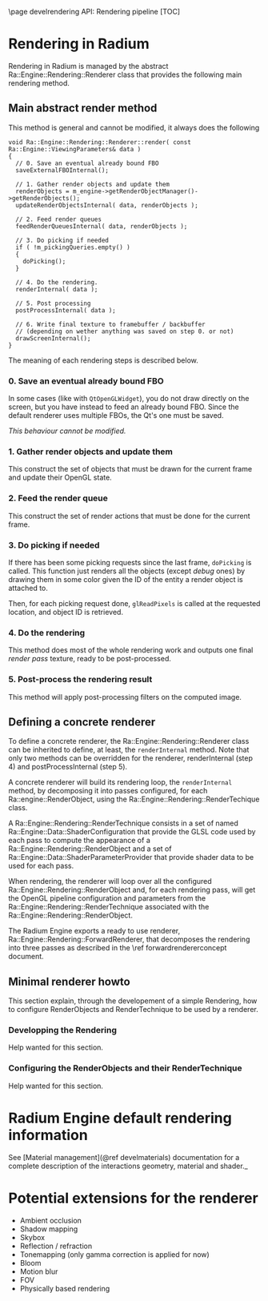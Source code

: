 \page develrendering API: Rendering pipeline
[TOC]

# Rendering in Radium
Rendering in Radium is managed by the abstract Ra::Engine::Rendering::Renderer class that provides the following main rendering method. 

## Main abstract render method

This method is general and cannot be modified, it always does the following

~~~{.cpp}
void Ra::Engine::Rendering::Renderer::render( const Ra::Engine::ViewingParameters& data )
{
  // 0. Save an eventual already bound FBO
  saveExternalFBOInternal();

  // 1. Gather render objects and update them
  renderObjects = m_engine->getRenderObjectManager()->getRenderObjects();
  updateRenderObjectsInternal( data, renderObjects );

  // 2. Feed render queues
  feedRenderQueuesInternal( data, renderObjects );

  // 3. Do picking if needed
  if ( !m_pickingQueries.empty() )
  {
    doPicking();
  }

  // 4. Do the rendering.
  renderInternal( data );

  // 5. Post processing
  postProcessInternal( data );

  // 6. Write final texture to framebuffer / backbuffer
  // (depending on wether anything was saved on step 0. or not)
  drawScreenInternal();
}
~~~
The meaning of each rendering steps is described below.

### 0. Save an eventual already bound FBO
In some cases (like with `QtOpenGLWidget`), you do not draw directly on the screen, but you have instead
to feed an already bound FBO. Since the default renderer uses multiple FBOs, the Qt's one must be saved.

_This behaviour cannot be modified._

### 1. Gather render objects and update them
This construct the set of objects that must be drawn for the current frame and update their OpenGL state.

### 2. Feed the render queue
This construct the set of render actions that must be done for the current frame.

### 3. Do picking if needed
If there has been some picking requests since the last frame, `doPicking` is called.
This function just renders all the objects (except _debug_ ones) by drawing them in some color given the ID
of the entity a render object is attached to.

Then, for each picking request done, `glReadPixels` is called at the requested location, and object ID is retrieved.

### 4. Do the rendering
This method does most of the whole rendering work
and outputs one final _render pass_ texture, ready to be post-processed.

### 5. Post-process the rendering result
This method will apply post-processing filters on the computed image.


## Defining a concrete renderer

To define a concrete renderer, the Ra::Engine::Rendering::Renderer class can be inherited to define, at least, the 
`renderInternal` method. Note that only two methods can be overridden for the renderer, renderInternal (step 4) and 
postProcessInternal (step 5).

A concrete renderer will build its rendering loop, the `renderInternal` method, by decomposing it into passes 
configured, for each Ra::engine::RenderObject, using the Ra::Engine::Rendering::RenderTechique class.

A Ra::Engine::Rendering::RenderTechnique consists in a set of named Ra::Engine::Data::ShaderConfiguration that provide the GLSL code used
by each pass to compute the appearance of a Ra::Engine::Rendering::RenderObject and a set of Ra::Engine::Data::ShaderParameterProvider 
that provide shader data to be used for each pass.

When rendering, the renderer will loop over all the configured Ra::Engine::Rendering::RenderObject and, for each rendering pass, 
will get the OpenGL pipeline configuration and parameters from the Ra::Engine::Rendering::RenderTechnique associated with the 
Ra::Engine::Rendering::RenderObject.

The Radium Engine exports a ready to use renderer, Ra::Engine::Rendering::ForwardRenderer, that decomposes the rendering into three 
passes as described in the \ref forwardrendererconcept document.

## Minimal renderer howto
This section explain, through the developement of a simple Rendering, how to configure RenderObjects and RenderTechnique 
to be used by a renderer.

### Developping the Rendering
Help wanted for this section.

### Configuring the RenderObjects and their RenderTechnique
Help wanted for this section.
 


# Radium Engine default rendering information

See [Material management](@ref develmaterials) documentation for a complete description of the 
interactions geometry, material and shader._



# Potential extensions for the renderer
*   Ambient occlusion
*   Shadow mapping
*   Skybox
*   Reflection / refraction
*   Tonemapping (only gamma correction is applied for now)
*   Bloom
*   Motion blur
*   FOV
*   Physically based rendering
